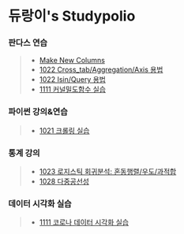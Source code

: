 듀랑이's Studypolio
=====================


### 판다스 연습
> - [Make New Columns](판다스MakeColumns.ipynb)
> - [1022 Cross_tab/Aggregation/Axis 용법](1022데이터전처리_crosstab_aggregation_axis.ipynb)
> - [1022 Isin/Query 용법](1022데이터전처리_isin_query.ipynb)
> - [1111 커널밀도함수 실습](1111데이터시각화_커널밀도함수.ipynb)

### 파이썬 강의&연습
> - [1021 크롤링 실습](파이썬크롤링실습.ipynb)

### 통계 강의
> - [1023 로지스틱 회귀분석: 혼동행렬/우도/과적합](로지스틱회귀분석_혼동행렬_우도.ipynb)
> - [1028 다중공선성](1028다중공선성실습.ipynb)

### 데이터 시각화 실습
> - [1111 코로나 데이터 시각화 실습](1111코로나데이터시각화.ipynb)
